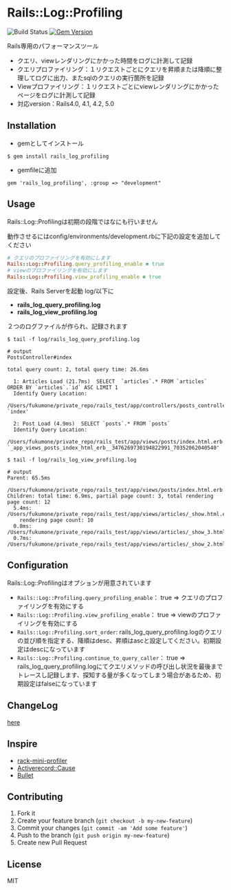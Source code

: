 # Rails::Log::Profiling

![Build Status](https://travis-ci.org/fukumone/rails_log_profiling.svg)
[![Gem Version](https://d25lcipzij17d.cloudfront.net/badge.svg?id=rb&type=6&v=0.1.1&x4=0)](https://d25lcipzij17d.cloudfront.net/badge.svg?id=rb&type=6&v=0.1.1&x4=0)

Rails専用のパフォーマンスツール
 - クエリ、viewレンダリングにかかった時間をログに計測して記録
 - クエリプロファイリング：１リクエストごとにクエリを昇順または降順に整理してログに出力、またsqlのクエリの実行箇所を記録
 - Viewプロファイリング：１リクエストごとにviewレンダリングにかかったページをログに計測して記録
 - 対応version：Rails4.0, 4.1, 4.2, 5.0

## Installation

- gemとしてインストール

```
$ gem install rails_log_profiling
```

- gemfileに追加

```
gem 'rails_log_profiling', :group => "development"
```

## Usage
  Rails::Log::Profilingは初期の段階ではなにも行いません

  動作させるにはconfig/environments/development.rbに下記の設定を追加してください

```:devlopment.rb
# クエリのプロファイリングを有効にします
Rails::Log::Profiling.query_profiling_enable = true
# viewのプロファイリングを有効にします
Rails::Log::Profiling.view_profiling_enable = true
```

設定後、Rails Serverを起動
  log/以下に
  - **rails_log_query_profiling.log**
  - **rails_log_view_profiling.log**

２つのログファイルが作られ、記録されます

```
$ tail -f log/rails_log_query_profiling.log

# output
PostsController#index

total query count: 2, total query time: 26.6ms

  1: Articles Load (21.7ms)  SELECT  `articles`.* FROM `articles` ORDER BY `articles`.`id` ASC LIMIT 1
  Identify Query Location:
    /Users/fukumone/private_repo/rails_test/app/controllers/posts_controller.rb:9:in `index'

  2: Post Load (4.9ms)  SELECT `posts`.* FROM `posts`
  Identify Query Location:
    /Users/fukumone/private_repo/rails_test/app/views/posts/index.html.erb:16:in `_app_views_posts_index_html_erb__3476269730194822991_70352062040540'
```

```
$ tail -f log/rails_log_view_profiling.log

# output
Parent: 65.5ms
  /Users/fukumone/private_repo/rails_test/app/views/posts/index.html.erb
Children: total time: 6.9ms, partial page count: 3, total rendering page count: 12
  5.4ms: /Users/fukumone/private_repo/rails_test/app/views/articles/_show.html.erb
    rendering page count: 10
  0.8ms: /Users/fukumone/private_repo/rails_test/app/views/articles/_show_3.html.erb
  0.7ms: /Users/fukumone/private_repo/rails_test/app/views/articles/_show_2.html.erb
```

## Configuration
Rails::Log::Profilingはオプションが用意されています
  - `Rails::Log::Profiling.query_profiling_enable`： true => クエリのプロファイリングを有効にする
  - `Rails::Log::Profiling.view_profiling_enable`： true => viewのプロファイリングを有効にする
  - `Rails::Log::Profiling.sort_order`: rails_log_query_profiling.logのクエリの並び順を指定する、降順はdesc、昇順はascと設定してください。初期設定はdescになっています
  - `Rails::Log::Profiling.continue_to_query_caller`： true => rails_log_query_profiling.logにてクエリメソッドの呼び出し状況を最後までトレースし記録します、探知する量が多くなってしまう場合があるため、初期設定はfalseになっています

## ChangeLog
[here](https://github.com/fukumone/rails_log_profiling/blob/master/CHANGELOG.md)

## Inspire
 - [rack-mini-profiler](https://github.com/MiniProfiler/rack-mini-profiler)
 - [Activerecord::Cause](https://github.com/joker1007/activerecord-cause)
 - [Bullet](https://github.com/flyerhzm/bullet)

## Contributing

1. Fork it
2. Create your feature branch (`git checkout -b my-new-feature`)
3. Commit your changes (`git commit -am 'Add some feature'`)
4. Push to the branch (`git push origin my-new-feature`)
5. Create new Pull Request

## License
MIT
